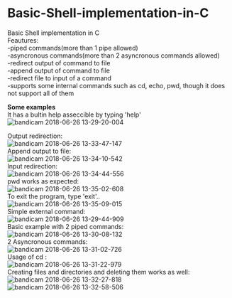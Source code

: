# Basic-Shell-implementation-in-C
Basic Shell implementation in C  
Feautures:  
-piped commands(more than 1 pipe allowed)  
-asyncronous commands(more than 2 asyncronous commands allowed)  
-redirect output of command to file  
-append output of command to file  
-redirect file to input of a command  
-supports some internal commands such as cd, echo, pwd, though it does not support all of them  

**Some examples**  
It has a bultin help asseccible by typing 'help'
![bandicam 2018-06-26 13-29-20-004](https://user-images.githubusercontent.com/37183688/41937889-696b75b6-7946-11e8-818e-a32b9da75f51.jpg)

Output redirection:  
![bandicam 2018-06-26 13-33-47-147](https://user-images.githubusercontent.com/37183688/41937883-6878094e-7946-11e8-86e4-e0652572e8bb.jpg)  
Append output to file:  
![bandicam 2018-06-26 13-34-10-542](https://user-images.githubusercontent.com/37183688/41937884-68a55ae8-7946-11e8-8a52-ef56965d11af.jpg)  
Input redirection:   
![bandicam 2018-06-26 13-34-44-556](https://user-images.githubusercontent.com/37183688/41937886-68d47b20-7946-11e8-9177-37c94651e3a4.jpg)  
pwd works as expected:  
![bandicam 2018-06-26 13-35-02-608](https://user-images.githubusercontent.com/37183688/41937887-690768aa-7946-11e8-8f9f-79f45096bc43.jpg)  
To exit the program, type 'exit'..  
![bandicam 2018-06-26 13-35-09-015](https://user-images.githubusercontent.com/37183688/41937888-69352308-7946-11e8-9789-487eeb79b041.jpg)  
Simple external command:  
![bandicam 2018-06-26 13-29-44-909](https://user-images.githubusercontent.com/37183688/41937890-69d40522-7946-11e8-88e7-a86003d17fd3.jpg)  
Basic example with 2 piped commands:  
![bandicam 2018-06-26 13-30-08-132](https://user-images.githubusercontent.com/37183688/41937893-6a000cf8-7946-11e8-95bd-0e8792d62875.jpg)  
2 Asyncronous commands:  
![bandicam 2018-06-26 13-31-02-726](https://user-images.githubusercontent.com/37183688/41937895-6a8615b4-7946-11e8-9790-cc0bcc5a59b6.jpg)  
Usage of cd :  
![bandicam 2018-06-26 13-31-22-979](https://user-images.githubusercontent.com/37183688/41937896-6ab5cb38-7946-11e8-8bd3-2989c5e63e1c.jpg)  
Creating files and directories and deleting them works as well:  
![bandicam 2018-06-26 13-32-27-818](https://user-images.githubusercontent.com/37183688/41937897-6ae5c202-7946-11e8-9d8a-d73172213974.jpg)  
![bandicam 2018-06-26 13-32-58-506](https://user-images.githubusercontent.com/37183688/41937898-6b1c5cf4-7946-11e8-9cce-2eaec36bfa80.jpg)  
